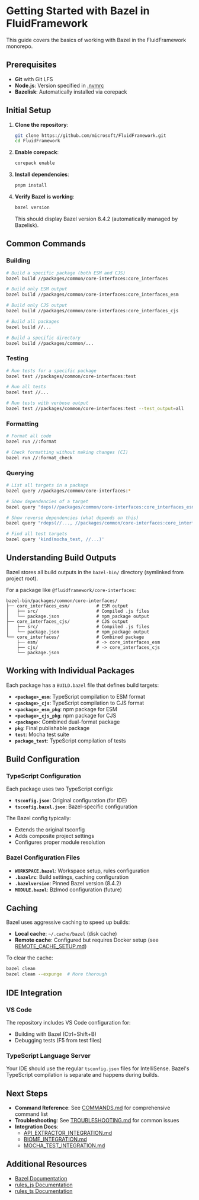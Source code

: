 # Getting Started with Bazel in FluidFramework

This guide covers the basics of working with Bazel in the FluidFramework monorepo.

## Prerequisites

- **Git** with Git LFS
- **Node.js**: Version specified in [.nvmrc](../../.nvmrc)
- **Bazelisk**: Automatically installed via corepack

## Initial Setup

1. **Clone the repository**:
   ```bash
   git clone https://github.com/microsoft/FluidFramework.git
   cd FluidFramework
   ```

2. **Enable corepack**:
   ```bash
   corepack enable
   ```

3. **Install dependencies**:
   ```bash
   pnpm install
   ```

4. **Verify Bazel is working**:
   ```bash
   bazel version
   ```
   This should display Bazel version 8.4.2 (automatically managed by Bazelisk).

## Common Commands

### Building

```bash
# Build a specific package (both ESM and CJS)
bazel build //packages/common/core-interfaces:core_interfaces

# Build only ESM output
bazel build //packages/common/core-interfaces:core_interfaces_esm

# Build only CJS output
bazel build //packages/common/core-interfaces:core_interfaces_cjs

# Build all packages
bazel build //...

# Build a specific directory
bazel build //packages/common/...
```

### Testing

```bash
# Run tests for a specific package
bazel test //packages/common/core-interfaces:test

# Run all tests
bazel test //...

# Run tests with verbose output
bazel test //packages/common/core-interfaces:test --test_output=all
```

### Formatting

```bash
# Format all code
bazel run //:format

# Check formatting without making changes (CI)
bazel run //:format_check
```

### Querying

```bash
# List all targets in a package
bazel query //packages/common/core-interfaces:*

# Show dependencies of a target
bazel query "deps(//packages/common/core-interfaces:core_interfaces_esm)"

# Show reverse dependencies (what depends on this)
bazel query "rdeps(//..., //packages/common/core-interfaces:core_interfaces_esm)"

# Find all test targets
bazel query 'kind(mocha_test, //...)'
```

## Understanding Build Outputs

Bazel stores all build outputs in the `bazel-bin/` directory (symlinked from project root).

For a package like `@fluidframework/core-interfaces`:

```
bazel-bin/packages/common/core-interfaces/
├── core_interfaces_esm/          # ESM output
│   ├── src/                      # Compiled .js files
│   └── package.json              # npm_package output
├── core_interfaces_cjs/          # CJS output
│   ├── src/                      # Compiled .js files
│   └── package.json              # npm_package output
└── core_interfaces/              # Combined package
    ├── esm/                      # -> core_interfaces_esm
    ├── cjs/                      # -> core_interfaces_cjs
    └── package.json
```

## Working with Individual Packages

Each package has a `BUILD.bazel` file that defines build targets:

- **`<package>_esm`**: TypeScript compilation to ESM format
- **`<package>_cjs`**: TypeScript compilation to CJS format
- **`<package>_esm_pkg`**: npm package for ESM
- **`<package>_cjs_pkg`**: npm package for CJS
- **`<package>`**: Combined dual-format package
- **`pkg`**: Final publishable package
- **`test`**: Mocha test suite
- **`package_test`**: TypeScript compilation of tests

## Build Configuration

### TypeScript Configuration

Each package uses two TypeScript configs:
- **`tsconfig.json`**: Original configuration (for IDE)
- **`tsconfig.bazel.json`**: Bazel-specific configuration

The Bazel config typically:
- Extends the original tsconfig
- Adds composite project settings
- Configures proper module resolution

### Bazel Configuration Files

- **`WORKSPACE.bazel`**: Workspace setup, rules configuration
- **`.bazelrc`**: Build settings, caching configuration
- **`.bazelversion`**: Pinned Bazel version (8.4.2)
- **`MODULE.bazel`**: Bzlmod configuration (future)

## Caching

Bazel uses aggressive caching to speed up builds:

- **Local cache**: `~/.cache/bazel` (disk cache)
- **Remote cache**: Configured but requires Docker setup (see [REMOTE_CACHE_SETUP.md](../../REMOTE_CACHE_SETUP.md))

To clear the cache:
```bash
bazel clean
bazel clean --expunge  # More thorough
```

## IDE Integration

### VS Code

The repository includes VS Code configuration for:
- Building with Bazel (Ctrl+Shift+B)
- Debugging tests (F5 from test files)

### TypeScript Language Server

Your IDE should use the regular `tsconfig.json` files for IntelliSense. Bazel's TypeScript compilation is separate and happens during builds.

## Next Steps

- **Command Reference**: See [COMMANDS.md](./COMMANDS.md) for comprehensive command list
- **Troubleshooting**: See [TROUBLESHOOTING.md](./TROUBLESHOOTING.md) for common issues
- **Integration Docs**: 
  - [API_EXTRACTOR_INTEGRATION.md](./API_EXTRACTOR_INTEGRATION.md)
  - [BIOME_INTEGRATION.md](./BIOME_INTEGRATION.md)
  - [MOCHA_TEST_INTEGRATION.md](./MOCHA_TEST_INTEGRATION.md)

## Additional Resources

- [Bazel Documentation](https://bazel.build/docs)
- [rules_js Documentation](https://github.com/aspect-build/rules_js)
- [rules_ts Documentation](https://github.com/aspect-build/rules_ts)
